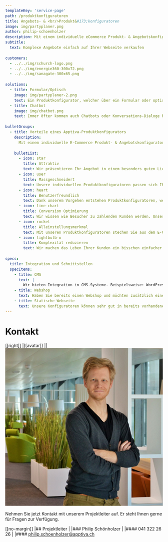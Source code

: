 ```yaml
---
templateKey: 'service-page'
path: /produktkonfiguratoren
title: Angebots- & <br/>Produkt&#173;konfiguratoren
image: img/partyplaner.png
author: philip-schoenholzer
description: Mit einem individuelle eCommerce Produkt- & Angebotskonfigurator verkaufen Sie komplexe Angebote einfach auf Ihrer Webseite oder in Ihrem Webshop.
subtitle: 
  text: Komplexe Angebote einfach auf Ihrer Webseite verkaufen

customers:
  - ../../img/schurch-logo.png
  - ../../img/energie360-300x72.png
  - ../../img/sanagate-300x65.png

solutions:
  - title: Formular/Optisch
    image: img/partyplaner-2.png
    text: Ein Produktkonfigurator, welcher über ein Formular oder optisch gesteuert wird. Dies ist der Klassiker unter den Produktkonfiguratoren.
  - title: Chatbot
    image: img/chatbot.png
    text: Immer öfter kommen auch Chatbots oder Konversations-Dialoge bei der Produktkonfiguration zum Einsatz. Dies ist eine modern und von Anwendern gern genutzte Möglichkeit ein Produkt zu konfigurieren.

bulletGroups:
  - title: Vorteile eines Apptiva-Produktkonfigurators
    description: 
      Mit einem individuelle E-Commerce Produkt- & Angebotskonfigurator verkaufen Sie komplexe Angebote einfach auf Ihrer Webseite oder in Ihrem Webshop.

    bulletList:
      - icon: star
        title: Attraktiv
        text: Wir präsentieren Ihr Angebot in einem besonders guten Licht. Mit einer attraktiven Präsentation wird ein Produkt höher eingestuft. 
      - icon: user
        title: Massgeschneidert
        text: Unsere individuellen Produktkonfiguratoren passen sich Ihrem Angebot an und nicht umgekehrt.
      - icon: heart
        title: Benutzerfreundlich
        text: Dank unserem Vorgehen entstehen Produktkonfiguratoren, welche ein einfaches und benutzerfreundliches Einkaufserlebnisses bieten.
      - icon: line-chart
        title: Conversion Optimierung
        text: Wir wissen wie Besucher zu zahlenden Kunden werden. Unsere Produktkonfiguratoren lassen ein niederschwelliges Einkaufen zu.
      - icon: rocket
        title: Alleinstellungsmerkmal
        text: Mit unseren Produktkonfiguratoren stechen Sie aus dem E-Commerce-Jungle heraus. Seien Sie der Konkurrenz eine Nasenspitze voraus.
      - icon: lightbulb-o
        title: Komplexität reduzieren
        text: Wir machen das Leben Ihrer Kunden ein bisschen einfacher und erhöhen gleichzeitig Ihren Umsatz.

specs:
  title: Integration und Schnittstellen
  specItems:
    - title: CMS
      text: |
        Wir bieten Integration in CMS-Systeme. Beispielsweise: WordPress, Drupal, TYPO3 und viele weitere.
    - title: Webshop
      text: Haben Sie bereits einen Webshop und möchten zusätzlich einen Konfigurator anbieten? Kein Problem. Wir unterstützen die meisten Shops.
    - title: Statische Webseite
      text: Unsere Konfiguratoren können sehr gut in bereits vorhandene statische Webseiten integriert werden.
---
```


# Kontakt

[[right]]
|[[avatar]]
||![Philip Schönholzer](../data/employees/images/philip-schoenholzer.jpg)

Nehmen Sie jetzt Kontakt mit unserem Projektleiter auf.
Er steht Ihnen gerne für Fragen zur Verfügung.

[[no-margin]]
|## Projektleiter
|
|### Philip Schönholzer
|
|#### 041 322 26 26
|
|#### [philip.schoenholzer@apptiva.ch](mailto:philip.schoenholzer@apptiva.ch)
